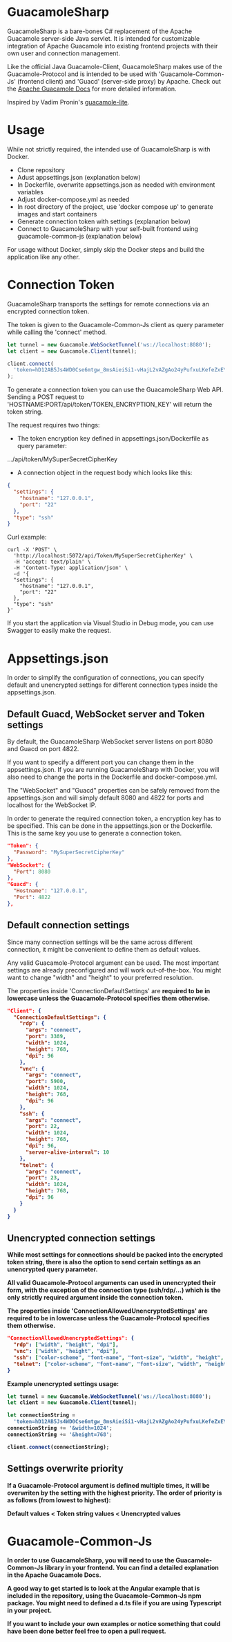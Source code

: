 # GuacamoleSharp

GuacamoleSharp is a bare-bones C# replacement of the Apache Guacamole server-side Java servlet.
It is intended for customizable integration of Apache Guacamole into existing frontend projects with their own user and connection management.

Like the official Java Guacamole-Client, GuacamoleSharp makes use of the Guacamole-Protocol and is intended to be used with 'Guacamole-Common-Js' (frontend client) and 'Guacd' (server-side proxy) by Apache. Check out the [Apache Guacamole Docs](https://guacamole.apache.org/doc/gug/) for more detailed information.

Inspired by Vadim Pronin's [guacamole-lite](https://github.com/vadimpronin/guacamole-lite).

# Usage

While not strictly required, the intended use of GuacamoleSharp is with Docker.

- Clone repository
- Adust appsettings.json (explanation below)
- In Dockerfile, overwrite appsettings.json as needed with environment variables
- Adjust docker-compose.yml as needed
- In root directory of the project, use 'docker compose up' to generate images and start containers
- Generate connection token with settings (explanation below)
- Connect to GuacamoleSharp with your self-built frontend using guacamole-common-js (explanation below)

For usage without Docker, simply skip the Docker steps and build the application like any other.

# Connection Token

GuacamoleSharp transports the settings for remote connections via an encrypted connection token.

The token is given to the Guacamole-Common-Js client as query parameter while calling the 'connect' method.

```js
let tunnel = new Guacamole.WebSocketTunnel('ws://localhost:8080');
let client = new Guacamole.Client(tunnel);

client.connect(
  'token=hD12AB5Js4WD0Cse6mtgw_8msAieiSi1-vHajL2vAZgAo24yPufxuLKefeZxEYyWXhcbW21iv53Pv18gTXTnXp1i7wClkQ2tDutnIHqrHRo'
);
```

To generate a connection token you can use the GuacamoleSharp Web API.
Sending a POST request to 'HOSTNAME:PORT/api/token/TOKEN_ENCRYPTION_KEY' will return the token string.

The request requires two things:

- The token encryption key defined in appsettings.json/Dockerfile as query parameter:

.../api/token/MySuperSecretCipherKey

- A connection object in the request body which looks like this:

```json
{
  "settings": {
    "hostname": "127.0.0.1",
    "port": "22"
  },
  "type": "ssh"
}
```

Curl example:

```
curl -X 'POST' \
  'http://localhost:5072/api/Token/MySuperSecretCipherKey' \
  -H 'accept: text/plain' \
  -H 'Content-Type: application/json' \
  -d '{
  "settings": {
    "hostname": "127.0.0.1",
    "port": "22"
  },
  "type": "ssh"
}'
```

If you start the application via Visual Studio in Debug mode, you can use Swagger to easily make the request.

# Appsettings.json

In order to simplify the configuration of connections, you can specify default and unencrypted settings for different connection types inside the appsettings.json.

## Default Guacd, WebSocket server and Token settings

By default, the GuacamoleSharp WebSocket server listens on port 8080 and Guacd on port 4822.

If you want to specify a different port you can change them in the appsettings.json. If you are running GuacamoleSharp with Docker, you will also need to change the ports in the Dockerfile and docker-compose.yml.

The "WebSocket" and "Guacd" properties can be safely removed from the appsettings.json and will simply default 8080 and 4822 for ports and localhost for the WebSocket IP.

In order to generate the required connection token, a encryption key has to be specified. This can be done in the appsettings.json or the Dockerfile.
This is the same key you use to generate a connection token.

```json
"Token": {
  "Password": "MySuperSecretCipherKey"
},
"WebSocket": {
  "Port": 8080
},
"Guacd": {
  "Hostname": "127.0.0.1",
  "Port": 4822
},
```

## Default connection settings

Since many connection settings will be the same across different connection, it might be convenient to define them as default values.

Any valid Guacamole-Protocol argument can be used. The most important settings are already preconfigured and will work out-of-the-box. You might want to change "width" and "height" to your preferred resolution.

The properties inside 'ConnectionDefaultSettings' are <strong>required to be in lowercase<strong> unless the Guacamole-Protocol specifies them otherwise.

```json
"Client": {
  "ConnectionDefaultSettings": {
    "rdp": {
      "args": "connect",
      "port": 3389,
      "width": 1024,
      "height": 768,
      "dpi": 96
    },
    "vnc": {
      "args": "connect",
      "port": 5900,
      "width": 1024,
      "height": 768,
      "dpi": 96
    },
    "ssh": {
      "args": "connect",
      "port": 22,
      "width": 1024,
      "height": 768,
      "dpi": 96,
      "server-alive-interval": 10
    },
    "telnet": {
      "args": "connect",
      "port": 23,
      "width": 1024,
      "height": 768,
      "dpi": 96
    }
  }
}
```

## Unencrypted connection settings

While most settings for connections should be packed into the encrypted token string, there is also the option to send certain settings as an unencrypted query parameter.

All valid Guacamole-Protocol arguments can used in unencrypted their form, with the exception of the connection type (ssh/rdp/...) which is the only strictly required argument inside the connection token.

The properties inside 'ConnectionAllowedUnencryptedSettings' are <strong>required to be in lowercase<strong> unless the Guacamole-Protocol specifies them otherwise.

```json
"ConnectionAllowedUnencryptedSettings": {
  "rdp": ["width", "height", "dpi"],
  "vnc": ["width", "height", "dpi"],
  "ssh": ["color-scheme", "font-name", "font-size", "width", "height", "dpi"],
  "telnet": ["color-scheme", "font-name", "font-size", "width", "height", "dpi"]
}
```

Example unencrypted settings usage:

```js
let tunnel = new Guacamole.WebSocketTunnel('ws://localhost:8080');
let client = new Guacamole.Client(tunnel);

let connectionString =
  'token=hD12AB5Js4WD0Cse6mtgw_8msAieiSi1-vHajL2vAZgAo24yPufxuLKefeZxEYyWXhcbW21iv53Pv18gTXTnXp1i7wClkQ2tDutnIHqrHRo';
connectionString += '&width=1024';
connectionString += '&height=768';

client.connect(connectionString);
```

## Settings overwrite priority

If a Guacamole-Protocol argument is defined multiple times, it will be overwriten by the setting with the highest priority.
The order of priority is as follows (from lowest to highest):

Default values < Token string values < Unencrypted values

# Guacamole-Common-Js

In order to use GuacamoleSharp, you will need to use the Guacamole-Common-Js library in your frontend. You can find a detailed explanation in the Apache Guacamole Docs.

A good way to get started is to look at the Angular example that is included in the repository, using the Guacamole-Common-Js npm package. You might need to defined a d.ts file if you are using Typescript in your project.

If you want to include your own examples or notice something that could have been done better feel free to open a pull request.
